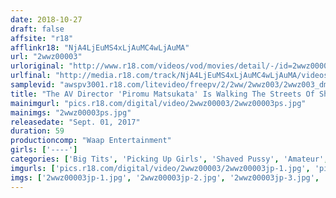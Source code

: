 ```yaml
---
date: 2018-10-27
draft: false
affsite: "r18"
afflinkr18: "NjA4LjEuMS4xLjAuMC4wLjAuMA"
url: "2wwz00003"
urloriginal: "http://www.r18.com/videos/vod/movies/detail/-/id=2wwz00003"
urlfinal: "http://media.r18.com/track/NjA4LjEuMS4xLjAuMC4wLjAuMA/videos/vod/movies/detail/-/id=2wwz00003"
samplevid: "awspv3001.r18.com/litevideo/freepv/2/2ww/2wwz003/2wwz003_dmb_w.mp4"
title: "The AV Director 'Piromu Matsukata' Is Walking The Streets Of Shibuya At Night And Going Undercover ! To Manga Cafes! He'll Invite Manga-Reading College Girl Babes Out To Dinner And Then To A Love Hotel! After Satisfying Himself On Their G Cup Titties And Getting Busy, He's Selling The Footage Without Their Permission!"
mainimgurl: "pics.r18.com/digital/video/2wwz00003/2wwz00003ps.jpg"
mainimgs: "2wwz00003ps.jpg"
releasedate: "Sept. 01, 2017"
duration: 59
productioncomp: "Waap Entertainment"
girls: ['----']
categories: ['Big Tits', 'Picking Up Girls', 'Shaved Pussy', 'Amateur', 'Titty Fuck', 'Hi-Def']
imgurls: ['pics.r18.com/digital/video/2wwz00003/2wwz00003jp-1.jpg', 'pics.r18.com/digital/video/2wwz00003/2wwz00003jp-2.jpg', 'pics.r18.com/digital/video/2wwz00003/2wwz00003jp-3.jpg', 'pics.r18.com/digital/video/2wwz00003/2wwz00003jp-4.jpg', 'pics.r18.com/digital/video/2wwz00003/2wwz00003jp-5.jpg', 'pics.r18.com/digital/video/2wwz00003/2wwz00003jp-6.jpg', 'pics.r18.com/digital/video/2wwz00003/2wwz00003jp-7.jpg', 'pics.r18.com/digital/video/2wwz00003/2wwz00003jp-8.jpg', 'pics.r18.com/digital/video/2wwz00003/2wwz00003jp-9.jpg', 'pics.r18.com/digital/video/2wwz00003/2wwz00003jp-10.jpg', 'pics.r18.com/digital/video/2wwz00003/2wwz00003jp-11.jpg', 'pics.r18.com/digital/video/2wwz00003/2wwz00003jp-12.jpg', 'pics.r18.com/digital/video/2wwz00003/2wwz00003jp-13.jpg', 'pics.r18.com/digital/video/2wwz00003/2wwz00003jp-14.jpg', 'pics.r18.com/digital/video/2wwz00003/2wwz00003jp-15.jpg', 'pics.r18.com/digital/video/2wwz00003/2wwz00003jp-16.jpg', 'pics.r18.com/digital/video/2wwz00003/2wwz00003jp-17.jpg', 'pics.r18.com/digital/video/2wwz00003/2wwz00003jp-18.jpg', 'pics.r18.com/digital/video/2wwz00003/2wwz00003jp-19.jpg', 'pics.r18.com/digital/video/2wwz00003/2wwz00003jp-20.jpg']
imgs: ['2wwz00003jp-1.jpg', '2wwz00003jp-2.jpg', '2wwz00003jp-3.jpg', '2wwz00003jp-4.jpg', '2wwz00003jp-5.jpg', '2wwz00003jp-6.jpg', '2wwz00003jp-7.jpg', '2wwz00003jp-8.jpg', '2wwz00003jp-9.jpg', '2wwz00003jp-10.jpg', '2wwz00003jp-11.jpg', '2wwz00003jp-12.jpg', '2wwz00003jp-13.jpg', '2wwz00003jp-14.jpg', '2wwz00003jp-15.jpg', '2wwz00003jp-16.jpg', '2wwz00003jp-17.jpg', '2wwz00003jp-18.jpg', '2wwz00003jp-19.jpg', '2wwz00003jp-20.jpg']
---
```

